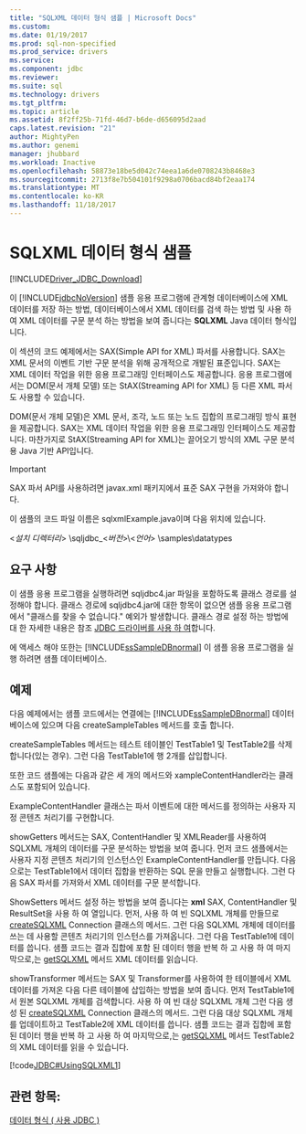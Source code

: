 ```yaml
---
title: "SQLXML 데이터 형식 샘플 | Microsoft Docs"
ms.custom: 
ms.date: 01/19/2017
ms.prod: sql-non-specified
ms.prod_service: drivers
ms.service: 
ms.component: jdbc
ms.reviewer: 
ms.suite: sql
ms.technology: drivers
ms.tgt_pltfrm: 
ms.topic: article
ms.assetid: 8f2ff25b-71fd-46d7-b6de-d656095d2aad
caps.latest.revision: "21"
author: MightyPen
ms.author: genemi
manager: jhubbard
ms.workload: Inactive
ms.openlocfilehash: 58873e18be5d042c74eea1a6de0708243b8468e3
ms.sourcegitcommit: 2713f8e7b504101f9298a0706bacd84bf2eaa174
ms.translationtype: MT
ms.contentlocale: ko-KR
ms.lasthandoff: 11/18/2017
---
```

# <a name="sqlxml-data-type-sample"></a>SQLXML 데이터 형식 샘플
[!INCLUDE[Driver_JDBC_Download](../../includes/driver_jdbc_download.md)]

  이 [!INCLUDE[jdbcNoVersion](../../includes/jdbcnoversion_md.md)] 샘플 응용 프로그램에 관계형 데이터베이스에 XML 데이터를 저장 하는 방법, 데이터베이스에서 XML 데이터를 검색 하는 방법 및 사용 하 여 XML 데이터를 구문 분석 하는 방법을 보여 줍니다는 **SQLXML** Java 데이터 형식입니다.  
  
 이 섹션의 코드 예제에서는 SAX(Simple API for XML) 파서를 사용합니다. SAX는 XML 문서의 이벤트 기반 구문 분석을 위해 공개적으로 개발된 표준입니다. SAX는 XML 데이터 작업을 위한 응용 프로그래밍 인터페이스도 제공합니다. 응용 프로그램에서는 DOM(문서 개체 모델) 또는 StAX(Streaming API for XML) 등 다른 XML 파서도 사용할 수 있습니다.  
  
 DOM(문서 개체 모델)은 XML 문서, 조각, 노드 또는 노드 집합의 프로그래밍 방식 표현을 제공합니다. SAX는 XML 데이터 작업을 위한 응용 프로그래밍 인터페이스도 제공합니다. 마찬가지로 StAX(Streaming API for XML)는 끌어오기 방식의 XML 구문 분석용 Java 기반 API입니다.  
  
> [!IMPORTANT]  
>  SAX 파서 API를 사용하려면 javax.xml 패키지에서 표준 SAX 구현을 가져와야 합니다.  
  
 이 샘플의 코드 파일 이름은 sqlxmlExample.java이며 다음 위치에 있습니다.  
  
 \<*설치 디렉터리*> \sqljdbc_\<*버전*>\\<*언어*> \samples\datatypes  
  
## <a name="requirements"></a>요구 사항  
 이 샘플 응용 프로그램을 실행하려면 sqljdbc4.jar 파일을 포함하도록 클래스 경로를 설정해야 합니다. 클래스 경로에 sqljdbc4.jar에 대한 항목이 없으면 샘플 응용 프로그램에서 "클래스를 찾을 수 없습니다." 예외가 발생합니다. 클래스 경로 설정 하는 방법에 대 한 자세한 내용은 참조 [JDBC 드라이버를 사용 하 여](../../connect/jdbc/using-the-jdbc-driver.md)합니다.  
  
 에 액세스 해야 또한는 [!INCLUDE[ssSampleDBnormal](../../includes/sssampledbnormal_md.md)] 이 샘플 응용 프로그램을 실행 하려면 샘플 데이터베이스.  
  
## <a name="example"></a>예제  
 다음 예제에서는 샘플 코드에서는 연결에는 [!INCLUDE[ssSampleDBnormal](../../includes/sssampledbnormal_md.md)] 데이터베이스에 있으며 다음 createSampleTables 메서드를 호출 합니다.  
  
 createSampleTables 메서드는 테스트 테이블인 TestTable1 및 TestTable2를 삭제합니다(있는 경우). 그런 다음 TestTable1에 행 2개를 삽입합니다.  
  
 또한 코드 샘플에는 다음과 같은 세 개의 메서드와 xampleContentHandler라는 클래스도 포함되어 있습니다.  
  
 ExampleContentHandler 클래스는 파서 이벤트에 대한 메서드를 정의하는 사용자 지정 콘텐츠 처리기를 구현합니다.  
  
 showGetters 메서드는 SAX, ContentHandler 및 XMLReader를 사용하여 SQLXML 개체의 데이터를 구문 분석하는 방법을 보여 줍니다. 먼저 코드 샘플에서는 사용자 지정 콘텐츠 처리기의 인스턴스인 ExampleContentHandler를 만듭니다. 다음으로는 TestTable1에서 데이터 집합을 반환하는 SQL 문을 만들고 실행합니다. 그런 다음 SAX 파서를 가져와서 XML 데이터를 구문 분석합니다.  
  
 ShowSetters 메서드 설정 하는 방법을 보여 줍니다는 **xml** SAX, ContentHandler 및 ResultSet을 사용 하 여 열입니다. 먼저, 사용 하 여 빈 SQLXML 개체를 만들므로 [createSQLXML](../../connect/jdbc/reference/createsqlxml-method-sqlserverconnection.md) Connection 클래스의 메서드. 그런 다음 SQLXML 개체에 데이터를 쓰는 데 사용할 콘텐츠 처리기의 인스턴스를 가져옵니다. 그런 다음 TestTable1에 데이터를 씁니다. 샘플 코드는 결과 집합에 포함 된 데이터 행을 반복 하 고 사용 하 여 마지막으로,는 [getSQLXML](../../connect/jdbc/reference/getsqlxml-method-sqlserverresultset.md) 메서드 XML 데이터를 읽습니다.  
  
 showTransformer 메서드는 SAX 및 Transformer를 사용하여 한 테이블에서 XML 데이터를 가져온 다음 다른 테이블에 삽입하는 방법을 보여 줍니다. 먼저 TestTable1에서 원본 SQLXML 개체를 검색합니다. 사용 하 여 빈 대상 SQLXML 개체 그런 다음 생성 된 [createSQLXML](../../connect/jdbc/reference/createsqlxml-method-sqlserverconnection.md) Connection 클래스의 메서드. 그런 다음 대상 SQLXML 개체를 업데이트하고 TestTable2에 XML 데이터를 씁니다. 샘플 코드는 결과 집합에 포함 된 데이터 행을 반복 하 고 사용 하 여 마지막으로,는 [getSQLXML](../../connect/jdbc/reference/getsqlxml-method-sqlserverresultset.md) 메서드 TestTable2의 XML 데이터를 읽을 수 있습니다.  
  
 [!code[JDBC#UsingSQLXML1](../../connect/jdbc/codesnippet/Java/sqlxml-data-type-sample_1.java)]  
  
## <a name="see-also"></a>관련 항목:  
 [데이터 형식 &#40; 사용 JDBC &#41;](../../connect/jdbc/working-with-data-types-jdbc.md)  
  
  
